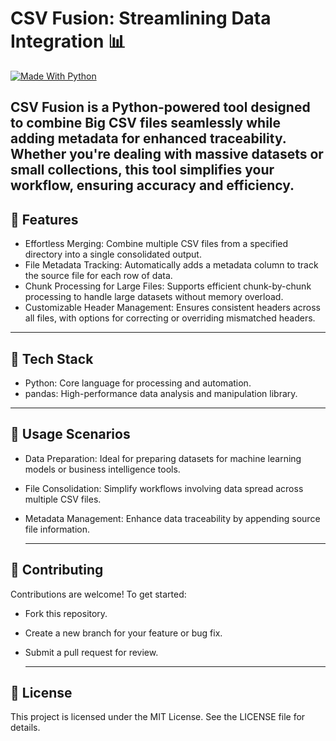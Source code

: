 # CSV Fusion: Streamlining Data Integration 📊
[![Made With Python ](https://img.shields.io/badge/Made%20with-Python-blue)](https://python.org/)  

CSV Fusion is a Python-powered tool designed to combine Big CSV files seamlessly while adding metadata for enhanced traceability. Whether you're dealing with massive datasets or small collections, this tool simplifies your workflow, ensuring accuracy and efficiency.
---

## 💎 Features  
- Effortless Merging: Combine multiple CSV files from a specified directory into a single consolidated output.
- File Metadata Tracking: Automatically adds a metadata column to track the source file for each row of data.
- Chunk Processing for Large Files: Supports efficient chunk-by-chunk processing to handle large datasets without memory overload.
- Customizable Header Management: Ensures consistent headers across all files, with options for correcting or overriding mismatched headers.

---

## 🔋 Tech Stack  
- Python: Core language for processing and automation.
- pandas: High-performance data analysis and manipulation library.

---

## 🌟 Usage Scenarios
- Data Preparation: Ideal for preparing datasets for machine learning models or business intelligence tools.
- File Consolidation: Simplify workflows involving data spread across multiple CSV files.
- Metadata Management: Enhance data traceability by appending source file information.
  
  ---
  
## 🚩 Contributing
Contributions are welcome! To get started:
- Fork this repository.
- Create a new branch for your feature or bug fix.
- Submit a pull request for review.

  ---
  
## 📖 License
This project is licensed under the MIT License. See the LICENSE file for details.
   
